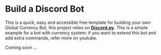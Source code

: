 Build a Discord Bot
=========================

This is a quick, easy and accessible free template for building your own Global Currency Bot, this project relies on **[Discord.py](https://github.com/Rapptz/discord.py)**. This is a simple example for a bot with currency system; if you want to extend this bot and add extra commands, refer more on youtube.

Coming soon ...

